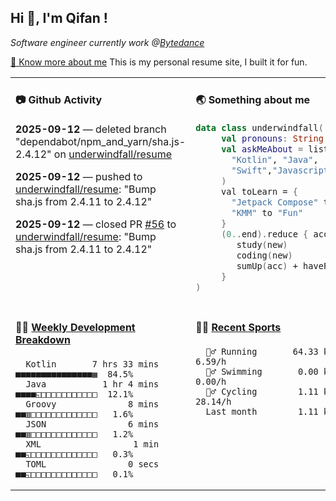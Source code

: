  <h2> Hi 👋, I'm Qifan ! </h2>
 <p><em>Software engineer currently work @<a href="https://www.bytedance.com/en/">Bytedance</a></em></p>
 <p><a href="https://qifanyang.com/resume" target="_blank"> 🔭 Know more about me</a> This is my personal resume site, I built it for fun.</p>
 <table width="960px"><tr><td valign="top" width="50%">

  #### 📷 Github Activity
  <!-- githubActivity starts -->
**2025-09-12** — deleted branch "dependabot/npm_and_yarn/sha.js-2.4.12" on [underwindfall/resume](https://api.github.com/repos/underwindfall/resume)

**2025-09-12** — pushed to [underwindfall/resume](https://api.github.com/repos/underwindfall/resume): "Bump sha.js from 2.4.11 to 2.4.12"

**2025-09-12** — closed PR [#56](https://api.github.com/repos/underwindfall/resume/pulls/56) to [underwindfall/resume](https://api.github.com/repos/underwindfall/resume): "Bump sha.js from 2.4.11 to 2.4.12"
  <!-- githubActivity ends -->
  </td><td valign="top" width="50%">

  #### 🌏 Something about me
  <!-- profile starts -->
  ```kotlin
  data class underwindfall(
       val pronouns: String = "he|him",
       val askMeAbout = listOf(
         "Kotlin", "Java",
         "Swift","Javascript", "Typescript"
       )
       val toLearn = {
         "Jetpack Compose" to "Future",
         "KMM" to "Fun"
       }
       (0..end).reduce { acc, new ->
          study(new)
          coding(new)
          sumUp(acc) + haveFun(new)
       }
  )
  ```
  <!-- profile ends -->
  </td></tr><tr><td valign="top" width="50%">
  
  #### 🏊‍♂️ <a href="https://gist.github.com/underwindfall/377ee88ba1fabd1e93516e48ca9c61eb" target="_blank">Weekly Development Breakdown</a>
   <!-- codeTime starts -->
   ```text
     Kotlin       7 hrs 33 mins  ■■■■■■■■■■■■■■■▦  84.5%
     Java           1 hr 4 mins  ■■■■◱□□□□□□□□□□□  12.1%
     Groovy              8 mins  ■■▥□□□□□□□□□□□□□   1.6%
     JSON                6 mins  ■■▥□□□□□□□□□□□□□   1.2%
     XML                  1 min  ■■◱□□□□□□□□□□□□□   0.3%
     TOML                0 secs  ■■◱□□□□□□□□□□□□□   0.1%
   ```
   <!-- codeTime starts -->
   </td>
   <td valign="top" width="50%">

   #### 🤾‍♂️ <a href="https://gist.github.com/underwindfall/76198d6f6918f9f94d022c8ad881f98b" target="_blank">Recent Sports</a>

   <!-- Sports starts -->
   ```text
     ‍🏃‍♂️ Running       64.33 km ▩▩▩▩▩▩▩▩▩▩▩▨  6.59/h
     🏊‍♂️ Swimming       0.00 km □□□□□□□□□□□□  0.00/h
     🚴‍♂️ Cycling        1.11 km □□□□□□□□□□□□ 28.14/h
     Last month        1.11 km   0:2h
   ```
   <!-- Sports ends -->
   </td></tr></table>